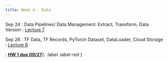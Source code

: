 ```yaml
---
title: Week 4 - Data
---
```


Sep 24
: Data Pipelines/ Data Management: Extract, Transform, Data Version 
  : [Lecture 7](../assets/lectures/lecture7/under-construction-gif-17.gif)

Sep 26
: TF Data, TF Records, PyTorch Dataset, DataLoader, Cloud Storage
  : [Lecture 8](../assets/lectures/lecture8/under-construction-gif-17.gif)

: [**HW 1 due 09/27**](){: .label .label-red }
